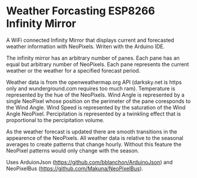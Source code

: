 # Weather Forcasting ESP8266 Infinity Mirror
A WiFi connected Infinity Mirror that displays current and forecasted weather information with NeoPixels. Writen with the Arduino IDE.

The infinity mirror has an arbitrary number of panes.
Each pane has an equal but arbitrary number of NeoPixels.
Each pane represents the current weather or the weather for a specified forecast period.

Weather data is from the openweathermap.org API (darksky.net is https only and wunderground.com requires too much ram).
Temperature is represented by the hue of the NeoPixels.
Wind Angle is represented by a single NeoPixel whose position on the perimeter of the pane coresponds to the Wind Angle.
Wind Speed is represented by the saturation of the Wind Angle NeoPixel.
Percipitation is represented by a twinkling effect that is proportional to the percipitation volume.

As the weather forecast is updated there are smooth transitions in the appearence of the NeoPixels. All weather data is relative to the seasonal averages to create patterns that change hourly. Without this feature the NeoPixel patterns would only change with the season.

Uses ArduionJson (https://github.com/bblanchon/ArduinoJson) and NeoPixelBus (https://github.com/Makuna/NeoPixelBus).
